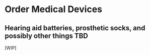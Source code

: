 # Order Medical Devices

## Hearing aid batteries, prosthetic socks, and possibly other things TBD

[WIP]
